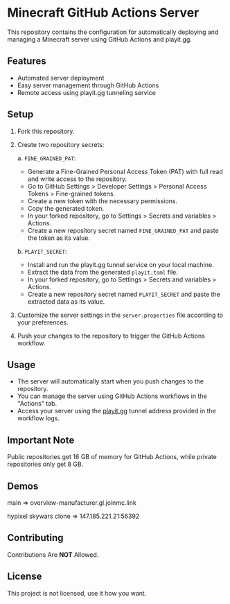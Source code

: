 # Minecraft GitHub Actions Server

This repository contains the configuration for automatically deploying and managing a Minecraft server using GitHub Actions and playit.gg.

## Features

- Automated server deployment
- Easy server management through GitHub Actions
- Remote access using playit.gg tunneling service

## Setup

1. Fork this repository.

2. Create two repository secrets:

   a. `FINE_GRAINED_PAT`:
   - Generate a Fine-Grained Personal Access Token (PAT) with full read and write access to the repository.
   - Go to GitHub Settings > Developer Settings > Personal Access Tokens > Fine-grained tokens.
   - Create a new token with the necessary permissions.
   - Copy the generated token.
   - In your forked repository, go to Settings > Secrets and variables > Actions.
   - Create a new repository secret named `FINE_GRAINED_PAT` and paste the token as its value.

   b. `PLAYIT_SECRET`:
   - Install and run the playit.gg tunnel service on your local machine.
   - Extract the data from the generated `playit.toml` file.
   - In your forked repository, go to Settings > Secrets and variables > Actions.
   - Create a new repository secret named `PLAYIT_SECRET` and paste the extracted data as its value.

3. Customize the server settings in the `server.properties` file according to your preferences.

4. Push your changes to the repository to trigger the GitHub Actions workflow.

## Usage

- The server will automatically start when you push changes to the repository.
- You can manage the server using GitHub Actions workflows in the "Actions" tab.
- Access your server using the [playit.gg](https://playit.gg) tunnel address provided in the workflow logs.

## Important Note

Public repositories get 16 GB of memory for GitHub Actions, while private repositories only get 8 GB.
## Demos
   main => overview-manufacturer.gl.joinmc.link
   
   hypixel skywars clone => 147.185.221.21:56392
## Contributing

Contributions Are **NOT** Allowed.

## License

This project is not licensed, use it how you want.
